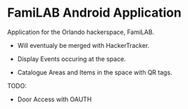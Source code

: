 FamiLAB Android Application
==========

Application for the Orlando hackerspace, FamiLAB. 

- Will eventualy be merged with HackerTracker.

- Display Events occuring at the space.
- Catalogue Areas and Items in the space with QR tags.

TODO:
- Door Access with OAUTH

